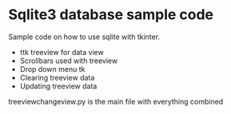 # Sqlite3 database sample code

Sample code on how to use sqlite with tkinter. 

* ttk treeview for data view
* Scrollbars used with treeview
* Drop down menu tk
* Clearing treeview data
* Updating treeview data

treeviewchangeview.py is the main file with everything combined

